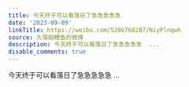 ```yaml
---
title: 今天终于可以看落日了急急急急急
date: '2023-09-09'
linkTitle: https://weibo.com/5286768287/NiyPlnqwh
source: 久保田鲤鱼的微博
description: 今天终于可以看落日了急急急急急  ...
disable_comments: true
---
```

今天终于可以看落日了急急急急急  ...